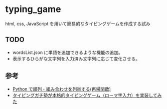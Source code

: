 # typing_game

html, css, JavaScript を用いて簡易的なタイピングゲームを作成する試み

## TODO

- wordsList.json に単語を追加できるような機能の追加。
- 表示するひらがな文字列を入力済み文字列に応じて変化させる。

## 参考

- [Python で順列・組み合わせを列挙する(再帰関数)](https://qiita.com/pwll/items/03e751f90d0a95e432cb)
- [タイピングガチ勢が本格的タイピングゲーム（ローマ字入力）を実装してみた](https://qiita.com/Arthur_Lugh/items/43b61877819e402c50d6)
